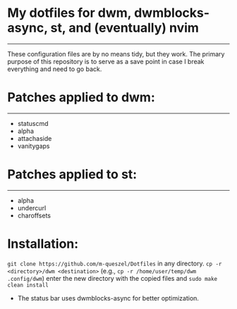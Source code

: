 # My dotfiles for dwm, dwmblocks-async, st, and (eventually) nvim
---
These configuration files are by no means tidy, but they work. The primary purpose of this repository is to serve as a save point in case I break everything and need to go back.

# Patches applied to dwm:
---
- statuscmd
- alpha
- attachaside
- vanitygaps

# Patches applied to st:
---
- alpha
- undercurl
- charoffsets

# Installation:

`git clone https://github.com/m-queszel/Dotfiles` in any directory.
`cp -r <directory>/dwm <destination>` (e.g., `cp -r /home/user/temp/dwm .config/dwm`)
enter the new directory with the copied files and `sudo make clean install`

- The status bar uses dwmblocks-async for better optimization.
